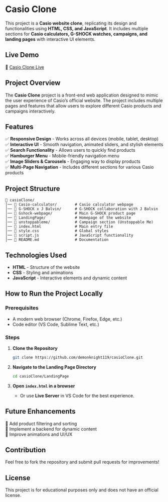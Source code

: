 # Casio Clone

This project is a **Casio website clone**, replicating its design and functionalities using **HTML, CSS, and JavaScript**. It includes multiple sections for **Casio calculators, G-SHOCK watches, campaigns, and landing pages** with interactive UI elements.

## Live Demo
🔗 [Casio Clone Live](https://67a8f393b3b13ef4a8033fdd--inquisitive-bienenstitch-fc1112.netlify.app/)

## Project Overview
The **Casio Clone** project is a front-end web application designed to mimic the user experience of Casio’s official website. The project includes multiple pages and features that allow users to explore different Casio products and campaigns interactively.

## Features

✅ **Responsive Design** - Works across all devices (mobile, tablet, desktop)  
✅ **Interactive UI** - Smooth navigation, animated sliders, and stylish elements  
✅ **Search Functionality** - Allows users to quickly find products  
✅ **Hamburger Menu** - Mobile-friendly navigation menu  
✅ **Image Sliders & Carousels** - Engaging way to display products  
✅ **Multi-Page Navigation** - Includes different sections for various Casio products  

## Project Structure
```
📂 casioClone/
│── 📂 Casio-calculator/        # Casio calculator webpage
│── 📂 G-SHOCK x J Balvin/      # G-SHOCK collaboration with J Balvin
│── 📂 Gshock-webpage/          # Main G-SHOCK product page
│── 📂 LandingPage/             # Homepage of the website
│── 📂 unstoppableme/           # Campaign section (Unstoppable Me)
│── 📜 index.html               # Main entry file
│── 📜 style.css                # Global styles
│── 📜 script.js                # JavaScript functionality
│── 📜 README.md                # Documentation
```

## Technologies Used

- **HTML** - Structure of the website  
- **CSS** - Styling and animations  
- **JavaScript** - Interactive elements and dynamic content  

## How to Run the Project Locally

### Prerequisites
- A modern web browser (Chrome, Firefox, Edge, etc.)  
- Code editor (VS Code, Sublime Text, etc.)  

### Steps

1. **Clone the Repository**  
   ```sh
   git clone https://github.com/demonknight119/casioClone.git
   ```

2. **Navigate to the Landing Page Directory**  
   ```sh
   cd casioClone/LandingPage
   ```

3. **Open `index.html` in a browser**  
   - Or use **Live Server** in VS Code for the best experience.  

## Future Enhancements

🚀 Add product filtering and sorting  
🚀 Implement a backend for dynamic content  
🚀 Improve animations and UI/UX  

## Contribution
Feel free to fork the repository and submit pull requests for improvements!  

## License
This project is for educational purposes only and does not have an official license.



